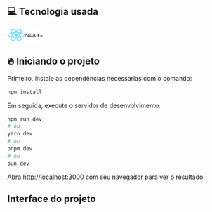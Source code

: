 ## 💻​ Tecnologia usada

<div style="display: flex">
  <img height="30" width="40" src="https://raw.githubusercontent.com/devicons/devicon/master/icons/react/react-original.svg">

  <div style="background-color: #fff"> 
    <img height="30" width="40" src="https://raw.githubusercontent.com/devicons/devicon/master/icons/nextjs/nextjs-original-wordmark.svg">
  </div>
</div>


## 🔥 Iniciando o projeto

Primeiro, instale as dependências necessarias com o comando: 

```bash
npm install
```
  
Em seguida, execute o servidor de desenvolvimento:

```bash
npm run dev
# ou
yarn dev
# ou
pnpm dev
# ou
bun dev
```

Abra [http://localhost:3000](http://localhost:3000) com seu navegador para ver o resultado.

## Interface do projeto 
